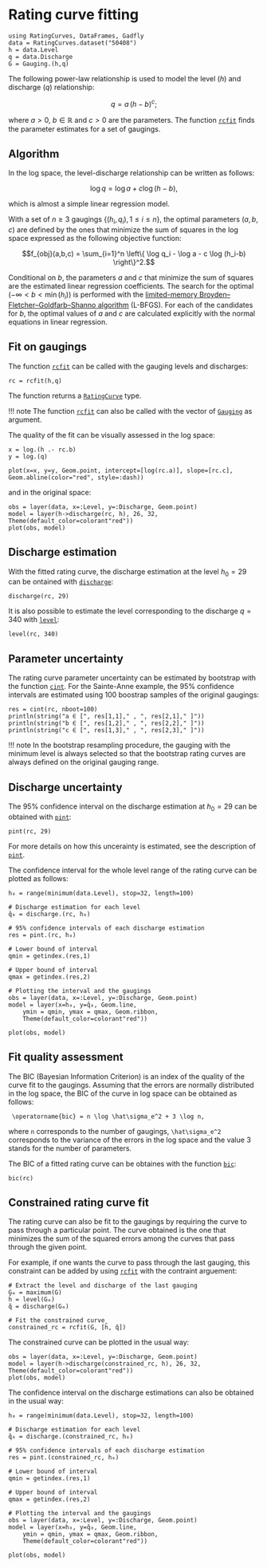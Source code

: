 # Rating curve fitting

```@setup SainteAnne
using RatingCurves, DataFrames, Gadfly
data = RatingCurves.dataset("50408")
h = data.Level
q = data.Discharge
G = Gauging.(h,q)    
```

The following power-law relationship is used to model the level $(h)$ and discharge $(q)$ relationship:

```math
q = a \, (h-b)^c;
```
where $a>0$, $b \in \mathbb{R}$ and $c>0$ are the parameters. The function [`rcfit`](@ref) finds the parameter estimates for a set of gaugings. 


## Algorithm

 In the log space, the level-discharge relationship can be written as follows:
```math
\log q = \log a + c \log (h-b),
```
which is almost a simple linear regression model.

With a set of $n \geq 3$ gaugings $\{(h_i,q_i), 1 \leq i \leq n\}$, the optimal parameters $(a,b,c)$ are defined by the ones that minimize the sum of squares in the log space expressed as the following objective function:
```math
f_{obj}(a,b,c) = \sum_{i=1}^n \left\{ \log q_i - \log a - c \log (h_i-b) \right\}^2.
```

Conditional on $b$, the parameters $a$ and $c$ that minimize the sum of squares are the estimated linear regression coefficients. The search for the optimal $\left( -\infty < b < \min(h_i) \right)$ is performed with the [limited-memory Broyden–Fletcher–Goldfarb–Shanno algorithm](https://julianlsolvers.github.io/Optim.jl/stable/#algo/lbfgs/) (L-BFGS). For each of the candidates for $b$, the optimal values of $a$ and $c$ are calculated explicitly with the normal equations in linear regression.

## Fit on gaugings

The function [`rcfit`](@ref) can be called with the gauging levels and discharges:
```@repl SainteAnne
rc = rcfit(h,q)
```
The function returns a [`RatingCurve`](@ref) type.

!!! note
    The function [`rcfit`](@ref) can also be called with the vector of [`Gauging`](@ref) as argument.

The quality of the fit can be visually assessed in the log space:
```@example SainteAnne
x = log.(h .- rc.b)
y = log.(q)

plot(x=x, y=y, Geom.point, intercept=[log(rc.a)], slope=[rc.c], Geom.abline(color="red", style=:dash))
```
and in the original space:
```@example SainteAnne
obs = layer(data, x=:Level, y=:Discharge, Geom.point)
model = layer(h->discharge(rc, h), 26, 32, Theme(default_color=colorant"red"))
plot(obs, model)
```

## Discharge estimation

With the fitted rating curve, the discharge estimation at the level $h_0 = 29$ can be ontained with [`discharge`](@ref):
```@repl SainteAnne
discharge(rc, 29)
```

It is also possible to estimate the level corresponding to the discharge $q = 340$ with [`level`](@ref):
```@repl SainteAnne
level(rc, 340)
```


## Parameter uncertainty

The rating curve parameter uncertainty can be estimated by bootstrap with the function [`cint`](@ref). For the Sainte-Anne example, the 95% confidence intervals are estimated using 100 boostrap samples of the original gaugings:
```@example SainteAnne
res = cint(rc, nboot=100)
println(string("a ∈ [", res[1,1]," , ", res[2,1]," ]"))
println(string("b ∈ [", res[1,2]," , ", res[2,2]," ]"))
println(string("c ∈ [", res[1,3]," , ", res[2,3]," ]"))
```

!!! note
    In the bootstrap resampling procedure, the gauging with the minimum level is always selected so that the bootstrap rating curves are always defined on the original gauging range.

## Discharge uncertainty

The 95% confidence interval on the discharge estimation at $h_0 = 29$ can be obtained with [`pint`](@ref):
```@repl SainteAnne
pint(rc, 29)
```
For more details on how this uncerainty is estimated, see the description of [`pint`](@ref).

The confidence interval for the whole level range of the rating curve can be plotted as follows:
```@example SainteAnne
h₀ = range(minimum(data.Level), stop=32, length=100)

# Discharge estimation for each level 
q̂₀ = discharge.(rc, h₀)

# 95% confidence intervals of each discharge estimation
res = pint.(rc, h₀)

# Lower bound of interval
qmin = getindex.(res,1)

# Upper bound of interval
qmax = getindex.(res,2)

# Plotting the interval and the gaugings 
obs = layer(data, x=:Level, y=:Discharge, Geom.point)
model = layer(x=h₀, y=q̂₀, Geom.line,
    ymin = qmin, ymax = qmax, Geom.ribbon,
    Theme(default_color=colorant"red"))

plot(obs, model)
```

## Fit quality assessment

The BIC (Bayesian Information Criterion) is an index of the quality of the curve fit to the gaugings. Assuming that the errors are normally distributed in the log space, the BIC of the curve in log space can be obtained as follows:

`` \operatorname{bic} = n \log \hat\sigma_e^2 + 3 \log n,``

where ``n`` corresponds to the number of gaugings, ``\hat\sigma_e^2`` corresponds to the variance of the errors in the log space and the value 3 stands for the number of parameters.

The BIC of a fitted rating curve can be obtaines with the function [`bic`](@ref):
```@repl SainteAnne
bic(rc)
```

## Constrained rating curve fit

The rating curve can also be fit to the gaugings by requiring the curve to pass through a particular point. The curve obtained is the one that minimizes the sum of the squared errors among the curves that pass through the given point.

For example, if one wants the curve to pass through the last gauging, this constraint can be added by using [`rcfit`](@ref) with the contraint arguement:
```@example SainteAnne
# Extract the level and discharge of the last gauging
Gₘ = maximum(G)
h̃ = level(Gₘ)
q̃ = discharge(Gₘ)

# Fit the constrained curve
constrained_rc = rcfit(G, [h̃, q̃])
```

The constrained curve can be plotted in the usual way:
```@example SainteAnne
obs = layer(data, x=:Level, y=:Discharge, Geom.point)
model = layer(h->discharge(constrained_rc, h), 26, 32, Theme(default_color=colorant"red"))
plot(obs, model)
```

The confidence interval on the discharge estimations can also be obtained in the usual way:
```@example SainteAnne
h₀ = range(minimum(data.Level), stop=32, length=100)

# Discharge estimation for each level 
q̂₀ = discharge.(constrained_rc, h₀)

# 95% confidence intervals of each discharge estimation
res = pint.(constrained_rc, h₀)

# Lower bound of interval
qmin = getindex.(res,1)

# Upper bound of interval
qmax = getindex.(res,2)

# Plotting the interval and the gaugings 
obs = layer(data, x=:Level, y=:Discharge, Geom.point)
model = layer(x=h₀, y=q̂₀, Geom.line,
    ymin = qmin, ymax = qmax, Geom.ribbon,
    Theme(default_color=colorant"red"))

plot(obs, model)
```

